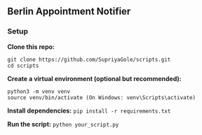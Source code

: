 ## Berlin Appointment Notifier

### Setup
**Clone this repo:**
```
git clone https://github.com/SupriyaGole/scripts.git
cd scripts
```

**Create a virtual environment (optional but recommended):**
```
python3 -m venv venv
source venv/bin/activate (On Windows: venv\Scripts\activate)
```

**Install dependencies:**
`pip install -r requirements.txt`

**Run the script:**
`python your_script.py`

